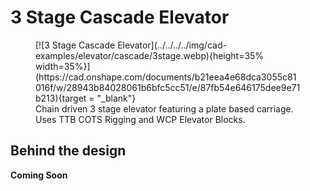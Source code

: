 <meta property="og:title" content="Elevator CAD Example: Simple 3 Stage Cascade">
<meta property="og:type" content="website">
<meta property="og:url" content="https://www.frcdesign.org/cad-examples/elevator/cascade/examples/3stage/">
<meta property="og:image" content="https://www.frcdesign.org/img/cad-examples/elevator/cascade/3stage.webp">
<meta name="theme-color" content="#4CAE4F">
<meta name="twitter:card" content="summary_large_image">

# 3 Stage Cascade Elevator

<figure markdown="span">
[![3 Stage Cascade Elevator](../../../../img/cad-examples/elevator/cascade/3stage.webp){height=35% width=35%}](https://cad.onshape.com/documents/b21eea4e68dca3055c81016f/w/28943b84028061b6bfc5cc51/e/87fb54e646175dee9e71b213){target = "_blank"}
<figcaption>Chain driven 3 stage elevator featuring a plate based carriage. Uses TTB COTS Rigging and WCP Elevator Blocks.</figcaption>
</figure>


## Behind the design
**Coming Soon**
